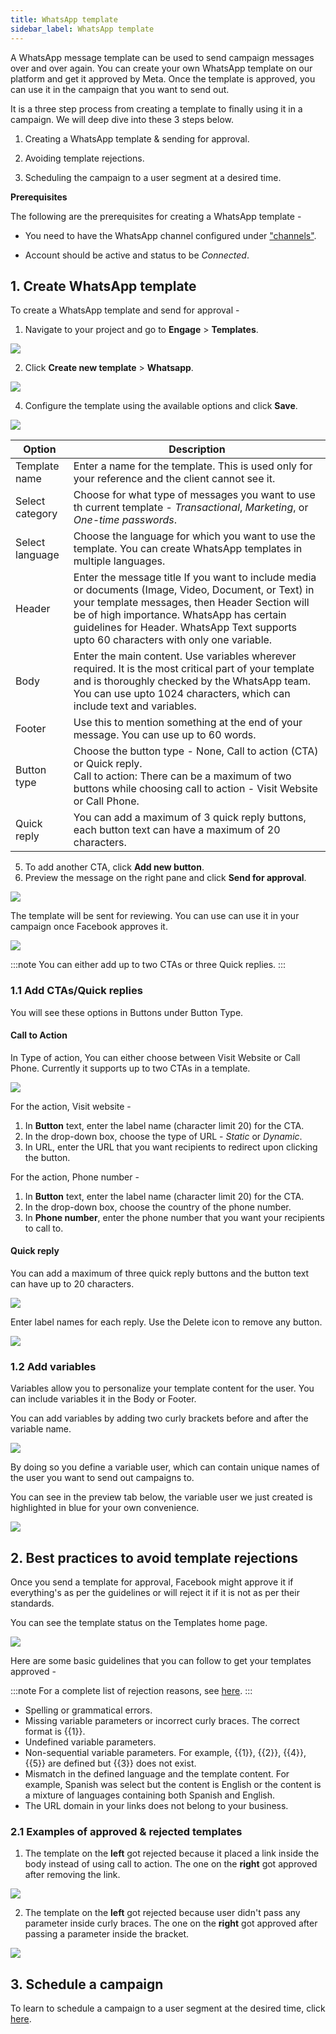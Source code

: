 ```yaml
---
title: WhatsApp template
sidebar_label: WhatsApp template
---
```



A WhatsApp message template can be used to send campaign messages over and over again. You can create your own WhatsApp template on our platform and get it approved by Meta. Once the template is approved, you can use it in the campaign that you want to send out.

It is a three step process from creating a template to finally using it in a campaign. We will deep dive into these 3 steps below.


1. Creating a WhatsApp template & sending for approval.

2. Avoiding template rejections.

3. Scheduling the campaign to a user segment at a desired time.

  

**Prerequisites**

The following are the prerequisites for creating a WhatsApp template -

* You need to have the WhatsApp channel configured under ["channels"](https://docs.yellow.ai/docs/platform_concepts/channelConfiguration/whatsapp-configuration).

* Account should be active and status to be *Connected*.


## 1. Create WhatsApp template

 
To create a WhatsApp template and send for approval - 

1. Navigate to your project and go to **Engage** > **Templates**.

![](https://i.imgur.com/Hvh6o2m.jpg)

  

2. Click **Create new template** > **Whatsapp**.

![](https://i.imgur.com/GNCxave.png)


4. Configure the template using the available options and click **Save**.

![](https://i.imgur.com/cbxvaHy.png)

  
  
Option | Description
--------- | --------
Template name | Enter a name for the template. This is used only for your reference and the client cannot see it.
Select category | Choose for what type of messages you want to use th current template - *Transactional*, *Marketing*, or *One-time passwords*.
Select language | Choose the language for which you want to use the template. You can create WhatsApp templates in multiple languages.
Header | Enter the message title If you want to include media or documents (Image, Video, Document, or Text) in your template messages, then Header Section will be of high importance. WhatsApp has certain guidelines for Header. WhatsApp Text supports upto 60 characters with only one variable.
Body | Enter the main content. Use variables wherever required. It is the most critical part of your template and is thoroughly checked by the WhatsApp team. You can use upto 1024 characters, which can include text and variables.
Footer | Use this to mention something at the end of your message. You can use up to 60 words.
Button type | Choose the button type - None, Call to action (CTA) or Quick reply.<br/>Call to action: There can be a maximum of two buttons while choosing call to action - Visit Website or Call Phone.
Quick reply | You can add a maximum of 3 quick reply buttons, each button text can have a maximum of 20 characters.

5. To add another CTA, click **Add new button**.
6. Preview the message on the right pane and click **Send for approval**. 

![](https://i.imgur.com/wJnIgW4.png)

The template will be sent for reviewing. You can use can use it in your campaign once Facebook approves it.

![](https://i.imgur.com/FmTmtzY.png)


:::note
You can either add up to two CTAs or three Quick replies. 
:::



### 1.1 Add CTAs/Quick replies

You will see these options in Buttons under Button Type.

#### Call to Action

In Type of action, You can either choose between Visit Website or Call Phone. Currently it supports up to two CTAs in a template.

![](https://i.imgur.com/OpV6j9P.png)
 
For the action, Visit website -
1. In **Button** text, enter the label name (character limit 20) for the CTA.
2. In the drop-down box, choose the type of URL - *Static* or *Dynamic*.
3. In URL, enter the URL that you want recipients to redirect upon clicking the button.
  
For the action, Phone number -
1. In **Button** text, enter the label name (character limit 20) for the CTA.
2. In the drop-down box, choose the country of the phone number.
3. In **Phone number**, enter the phone number that you want your recipients to call to.

  

#### Quick reply

  
You can add a maximum of three quick reply buttons and the button text can have up to 20 characters.

 
![](https://i.imgur.com/lKAIipS.png)

  
Enter label names for each reply. Use the Delete icon to remove any button. 

 ![](https://i.imgur.com/wJnIgW4.png)
 


 
### 1.2 Add variables
Variables allow you to personalize your template content for the user. You can include variables it in the Body or Footer.

You can add variables by adding two curly brackets before and after the variable name.

![](https://i.imgur.com/2DX9Uiu.png)

  

By doing so you define a variable user, which can contain unique names of the user you want to send out campaigns to.

  

You can see in the preview tab below, the variable user we just created is highlighted in blue for your own convenience.

![](https://i.imgur.com/jRhm0jE.png)

  

  
  

## 2. Best practices to avoid template rejections

  

Once you send a template for approval, Facebook might approve it if everything's as per the guidelines or will reject it if it is not as per their standards.

You can see the template status on the Templates home page.

![](https://i.imgur.com/FmTmtzY.png)


Here are some basic guidelines that you can follow to get your templates approved -    

:::note
For a complete list of rejection reasons, see [here](https://developers.facebook.com/docs/whatsapp/message-templates/guidelines/).
:::
  

* Spelling or grammatical errors.
* Missing variable parameters or incorrect curly braces. The correct format is {{1}}.
* Undefined variable parameters.
* Non-sequential variable parameters. For example, {{1}}, {{2}}, {{4}}, {{5}} are defined but {{3}} does not exist.
* Mismatch in the defined language and the template content. For example, Spanish was select but the content is English or the content is a mixture of languages containing both Spanish and English.
* The URL domain in your links does not belong to your business.

  

### 2.1 Examples of approved & rejected templates

  

1. The template on the **left** got rejected because it placed a link inside the body instead of using call to action. The one on the **right** got approved after removing the link.


![](https://i.imgur.com/mBJxZ7t.png)

  
2. The template on the **left** got rejected because user didn't pass any parameter inside curly braces. The one on the **right** got approved after passing a parameter inside the bracket.

![](https://i.imgur.com/OpceI9g.png)

  
  

## 3. Schedule a campaign

  

To learn to schedule a campaign to a user segment at the desired time, click [here](https://docs.yellow.ai/docs/platform_concepts/engagement/outbound/outbound-campaigns/whatsapp-campaign).